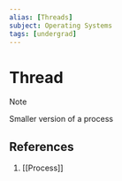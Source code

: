 ```yaml
---
alias: [Threads]
subject: Operating Systems
tags: [undergrad]
---
```

# Thread

>[!note]
> Smaller version of a process

## References
1. [[Process]]